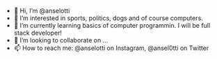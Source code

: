 - 👋 Hi, I’m @anselotti
- 👀 I’m interested in sports, politics, dogs and of course computers.
- 🌱 I’m currently learning basics of computer programmin. I will be full stack developer!
- 💞️ I’m looking to collaborate on ...
- 📫 How to reach me: @anselotti on Instagram, @ansel0tti on Twitter

<!---
anselotti/anselotti is a ✨ special ✨ repository because its `README.md` (this file) appears on your GitHub profile.
You can click the Preview link to take a look at your changes.
--->
